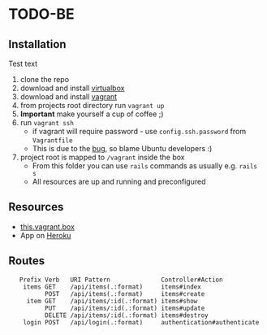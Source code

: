 # TODO-BE
## Installation

Test text

1. clone the repo
2. download and install [virtualbox](https://www.virtualbox.org/wiki/Downloads)
3. download and install [vagrant](https://www.vagrantup.com/downloads.html)
4. from projects root directory run `vagrant up`
5. **Important** make yourself a cup of coffee ;)
6. run `vagrant ssh`
    * if vagrant will require password - use `config.ssh.password` from `Vagrantfile`
    * This is due to the [bug](https://bugs.launchpad.net/cloud-images/+bug/1569237), so blame Ubuntu developers :)
7. project root is mapped to `/vagrant` inside the box
    * From this folder you can use `rails` commands as usually e.g. `rails s`
    * All resources are up and running and preconfigured


## Resources
* [this.vagrant.box](https://app.vagrantup.com/barbarnik/boxes/todo-be)
* App on [Heroku](https://floating-sea-99570.herokuapp.com/)
## Routes
```
   Prefix Verb   URI Pattern              Controller#Action
    items GET    /api/items(.:format)     items#index
          POST   /api/items(.:format)     items#create
     item GET    /api/items/:id(.:format) items#show
          PUT    /api/items/:id(.:format) items#update
          DELETE /api/items/:id(.:format) items#destroy
    login POST   /api/login(.:format)     authentication#authenticate
```

